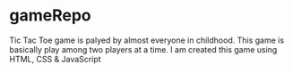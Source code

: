 # gameRepo
Tic Tac Toe game is palyed by almost everyone in childhood. This game is basically play among two players at a time.
I am created this game using HTML, CSS & JavaScript
